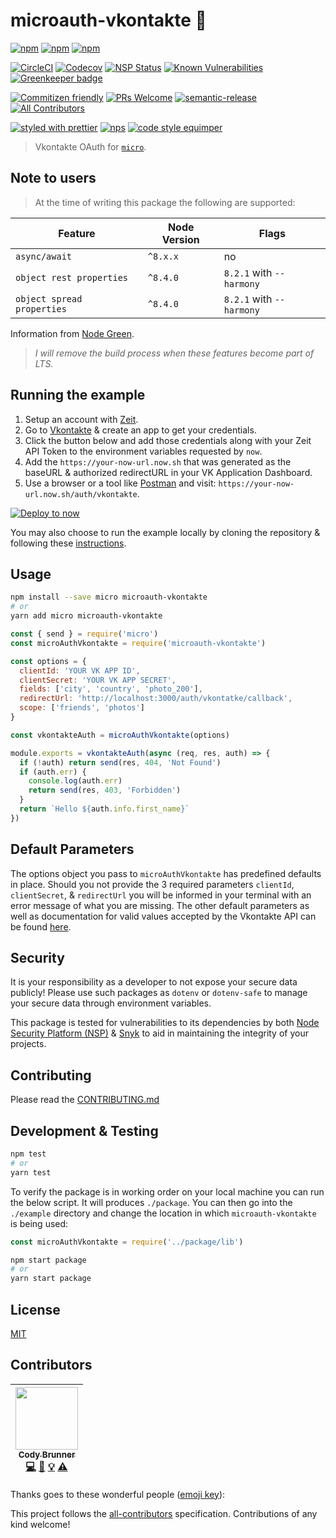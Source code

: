 # microauth-vkontakte :closed_lock_with_key:

[![npm](https://img.shields.io/npm/v/microauth-vkontakte.svg?style=flat-square)](https://www.npmjs.com/package/microauth-vkontakte)
[![npm](https://img.shields.io/npm/l/microauth-vkontakte.svg?style=flat-square)](https://www.npmjs.com/package/microauth-vkontakte)
[![npm](https://img.shields.io/npm/dt/microauth-vkontakte.svg?style=flat-square)](https://www.npmjs.com/package/microauth-vkontakte)

[![CircleCI](https://img.shields.io/circleci/project/github/microauth/microauth-vkontakte.svg?style=flat-square)](https://circleci.com/gh/microauth/microauth-vkontakte)
[![Codecov](https://img.shields.io/codecov/c/github/microauth/microauth-vkontakte.svg?style=flat-square)](https://codecov.io/gh/microauth/microauth-vkontakte)
[![NSP Status](https://nodesecurity.io/orgs/microauth/projects/0eefb70e-c3dd-4cd0-986f-ba26c0fbaca7/badge)](https://nodesecurity.io/orgs/microauth/projects/0eefb70e-c3dd-4cd0-986f-ba26c0fbaca7)
[![Known Vulnerabilities](https://snyk.io/test/github/microauth/microauth-vkontakte/badge.svg)](https://snyk.io/test/github/microauth/microauth-vkontakte)
[![Greenkeeper badge](https://badges.greenkeeper.io/microauth/microauth-vkontakte.svg)](https://greenkeeper.io/)

[![Commitizen friendly](https://img.shields.io/badge/commitizen-friendly-brightgreen.svg?style=flat-square)](http://commitizen.github.io/cz-cli/)
[![PRs Welcome](https://img.shields.io/badge/PRs-welcome-brightgreen.svg?style=flat-square)](https://github.com/microauth/microauth-vkontakte/pulls)
[![semantic-release](https://img.shields.io/badge/%20%20%F0%9F%93%A6%F0%9F%9A%80-semantic--release-e10079.svg?style=flat-square)](https://github.com/semantic-release/semantic-release)
[![All Contributors](https://img.shields.io/badge/all_contributors-1-orange.svg?style=flat-square)](#contributors)

[![styled with prettier](https://img.shields.io/badge/styled_with-prettier-ff69b4.svg?style=flat-square)](https://github.com/prettier/prettier)
[![nps](https://img.shields.io/badge/scripts%20run%20with-nps-blue.svg?style=flat-square)](https://github.com/kentcdodds/nps)
[![code style equimper](https://img.shields.io/badge/code%20style-equimper-blue.svg?style=flat-square)](https://github.com/EQuimper/eslint-config-equimper)

> Vkontakte OAuth for [`micro`](https://github.com/zeit/micro).

## Note to users

> At the time of writing this package the following are supported:

Feature | Node Version | Flags
---------|----------|---------
 `async/await` | `^8.x.x` | no
 `object rest properties` | `^8.4.0` | `8.2.1` with `--harmony`
 `object spread properties` | `^8.4.0` | `8.2.1` with `--harmony`

Information from [Node Green](http://node.green/#ESNEXT-candidate--stage-3-).

> _I will remove the build process when these features become part of LTS._

## Running the example

1. Setup an account with [Zeit](https://zeit.co).
2. Go to [Vkontakte](https://vk.com/editapp?act=create) & create an app to get your credentials.
3. Click the button below and add those credentials along with your Zeit API Token to the environment variables requested by `now`.
4. Add the `https://your-now-url.now.sh` that was generated as the baseURL & authorized redirectURL in your VK Application Dashboard.
5. Use a browser or a tool like [Postman](https://www.getpostman.com/postman) and visit: `https://your-now-url.now.sh/auth/vkontakte`.

[![Deploy to now](https://deploy.now.sh/static/button.svg)](https://deploy.now.sh/?repo=https://github.com/microauth/microauth-vkontakte/tree/master/example&env=VK_APP_ID&env=VK_APP_SECRET)

You may also choose to run the example locally by cloning the repository & following these [instructions](https://github.com/microauth/microauth-vkontakte/example/#readme).

## Usage

```sh
npm install --save micro microauth-vkontakte
# or
yarn add micro microauth-vkontakte
```

```js
const { send } = require('micro')
const microAuthVkontakte = require('microauth-vkontakte')

const options = {
  clientId: 'YOUR VK APP ID',
  clientSecret: 'YOUR VK APP SECRET',
  fields: ['city', 'country', 'photo_200'],
  redirectUrl: 'http://localhost:3000/auth/vkontatke/callback',
  scope: ['friends', 'photos']
}

const vkontakteAuth = microAuthVkontakte(options)

module.exports = vkontakteAuth(async (req, res, auth) => {
  if (!auth) return send(res, 404, 'Not Found')
  if (auth.err) {
    console.log(auth.err)
    return send(res, 403, 'Forbidden')
  }
  return `Hello ${auth.info.first_name}`
})
```

## Default Parameters

The options object you pass to `microAuthVkontakte` has predefined defaults in place. Should you not provide the 3 required parameters `clientId`, `clientSecret`, & `redirectUrl` you will be informed in your terminal with an error message of what you are missing. The other default parameters as well as documentation for valid values accepted by the Vkontakte API can be found [here](https://github.com/microauth/microauth-vkontakte/blob/master/src/utils/vkOpts.js).

## Security

It is your responsibility as a developer to not expose your secure data publicly! Please use such packages as `dotenv` or `dotenv-safe` to manage your secure data through environment variables.

This package is tested for vulnerabilities to its dependencies by both [Node Security Platform (NSP)](https://nodesecurity.io) & [Snyk](https://snyk.io) to aid in maintaining the integrity of your projects.

## Contributing

Please read the [CONTRIBUTING.md](https://github.com/microauth/microauth-vkontakte/blob/master/CONTRIBUTING.md)

## Development & Testing

```sh
npm test
# or
yarn test
```

To verify the package is in working order on your local machine you can run the below script. It will produces `./package`. You can then go into the `./example` directory and change the location in which `microauth-vkontakte` is being used:

```js
const microAuthVkontakte = require('../package/lib')
```

```sh
npm start package
# or
yarn start package
```

## License

[MIT](https://github.com/microauth/microauth-vkontakte/blob/master/LICENSE)

## Contributors

<!-- ALL-CONTRIBUTORS-LIST:START - Do not remove or modify this section -->
| [<img src="https://avatars2.githubusercontent.com/u/19720404?v=4" width="100px;"/><br /><sub>Cody Brunner</sub>](https://rcws-development.com/)<br />[💻](https://github.com/microauth/microauth-vkontakte/commits?author=rockchalkwushock "Code") [📖](https://github.com/microauth/microauth-vkontakte/commits?author=rockchalkwushock "Documentation") [💡](#example-rockchalkwushock "Examples") [⚠️](https://github.com/microauth/microauth-vkontakte/commits?author=rockchalkwushock "Tests") |
| :---: |
<!-- ALL-CONTRIBUTORS-LIST:END -->
Thanks goes to these wonderful people ([emoji key](https://github.com/kentcdodds/all-contributors#emoji-key)):

<!-- ALL-CONTRIBUTORS-LIST:START - Do not remove or modify this section --><!-- ALL-CONTRIBUTORS-LIST:END -->

This project follows the [all-contributors](https://github.com/kentcdodds/all-contributors) specification. Contributions of any kind welcome!
